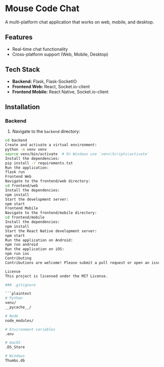 # Mouse Code Chat

A multi-platform chat application that works on web, mobile, and desktop.

## Features

- Real-time chat functionality
- Cross-platform support (Web, Mobile, Desktop)

## Tech Stack

- **Backend:** Flask, Flask-SocketIO
- **Frontend Web:** React, Socket.io-client
- **Frontend Mobile:** React Native, Socket.io-client

## Installation

### Backend

1. Navigate to the `backend` directory:

```sh
cd backend
Create and activate a virtual environment:
python -m venv venv
source venv/bin/activate  # On Windows use `venv\Scripts\activate`
Install the dependencies:
pip install -r requirements.txt
Run the application:
flask run
Frontend Web
Navigate to the frontend/web directory:
cd frontend/web
Install the dependencies:
npm install
Start the development server:
npm start
Frontend Mobile
Navigate to the frontend/mobile directory:
cd frontend/mobile
Install the dependencies:
npm install
Start the React Native development server:
npm start
Run the application on Android:
npm run android
Run the application on iOS:
npm run ios
Contributing
Contributions are welcome! Please submit a pull request or open an issue to discuss any changes.

License
This project is licensed under the MIT License.

### .gitignore

```plaintext
# Python
venv/
__pycache__/

# Node
node_modules/

# Environment variables
.env

# macOS
.DS_Store

# Windows
Thumbs.db
